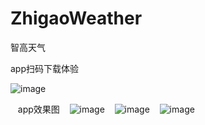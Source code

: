 # ZhigaoWeather
智高天气

app扫码下载体验

![image](https://github.com/gaoleiandroid1201/AndroidLearnProject/raw/master/material/screenshots/download.png)

 
 app效果图
 
 ![image](https://github.com/gaoleiandroid1201/ZhigaoWeather/raw/master/material/screenshots/1.jpeg)
 
 ![image](https://github.com/gaoleiandroid1201/ZhigaoWeather/raw/master/material/screenshots/2.jpeg)
 
 ![image](https://github.com/gaoleiandroid1201/ZhigaoWeather/raw/master/material/screenshots/3.jpeg)
